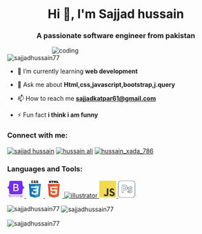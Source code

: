 <h1 align="center">Hi 👋, I'm Sajjad hussain</h1>
<h3 align="center">A passionate software engineer from pakistan</h3>
<img align="right" alt="coding" width="400" scr="https://images.app.goo.gl/6xqoNHymejea1uwC8"> 

<p align="left"> <img src="https://komarev.com/ghpvc/?username=sajjadhussain77&label=Profile%20views&color=0e75b6&style=flat" alt="sajjadhussain77" /> </p>

- 🌱 I’m currently learning **web development**

- 💬 Ask me about **Html,css,javascript,bootstrap,j.query**

- 📫 How to reach me **sajjadkatpar61@gmail.com**

- ⚡ Fun fact **i think i am funny**

<h3 align="left">Connect with me:</h3>
<p align="left">
<a href="https://linkedin.com/in/sajjad hussain" target="blank"><img align="center" src="https://raw.githubusercontent.com/rahuldkjain/github-profile-readme-generator/master/src/images/icons/Social/linked-in-alt.svg" alt="sajjad hussain" height="30" width="40" /></a>
<a href="https://fb.com/hussain ali" target="blank"><img align="center" src="https://raw.githubusercontent.com/rahuldkjain/github-profile-readme-generator/master/src/images/icons/Social/facebook.svg" alt="hussain ali" height="30" width="40" /></a>
<a href="https://instagram.com/hussain_xada_786" target="blank"><img align="center" src="https://raw.githubusercontent.com/rahuldkjain/github-profile-readme-generator/master/src/images/icons/Social/instagram.svg" alt="hussain_xada_786" height="30" width="40" /></a>
</p>

<h3 align="left">Languages and Tools:</h3>
<p align="left"> <a href="https://getbootstrap.com" target="_blank" rel="noreferrer"> <img src="https://raw.githubusercontent.com/devicons/devicon/master/icons/bootstrap/bootstrap-plain-wordmark.svg" alt="bootstrap" width="40" height="40"/> </a> <a href="https://www.w3schools.com/css/" target="_blank" rel="noreferrer"> <img src="https://raw.githubusercontent.com/devicons/devicon/master/icons/css3/css3-original-wordmark.svg" alt="css3" width="40" height="40"/> </a> <a href="https://www.w3.org/html/" target="_blank" rel="noreferrer"> <img src="https://raw.githubusercontent.com/devicons/devicon/master/icons/html5/html5-original-wordmark.svg" alt="html5" width="40" height="40"/> </a> <a href="https://www.adobe.com/in/products/illustrator.html" target="_blank" rel="noreferrer"> <img src="https://www.vectorlogo.zone/logos/adobe_illustrator/adobe_illustrator-icon.svg" alt="illustrator" width="40" height="40"/> </a> <a href="https://developer.mozilla.org/en-US/docs/Web/JavaScript" target="_blank" rel="noreferrer"> <img src="https://raw.githubusercontent.com/devicons/devicon/master/icons/javascript/javascript-original.svg" alt="javascript" width="40" height="40"/> </a> <a href="https://www.photoshop.com/en" target="_blank" rel="noreferrer"> <img src="https://raw.githubusercontent.com/devicons/devicon/master/icons/photoshop/photoshop-line.svg" alt="photoshop" width="40" height="40"/> </a> </p>

<p><img align="left" src="https://github-readme-stats.vercel.app/api/top-langs?username=sajjadhussain77&show_icons=true&locale=en&layout=compact" alt="sajjadhussain77" /></p>

<p>&nbsp;<img align="center" src="https://github-readme-stats.vercel.app/api?username=sajjadhussain77&show_icons=true&locale=en" alt="sajjadhussain77" /></p>

<p><img align="center" src="https://github-readme-streak-stats.herokuapp.com/?user=sajjadhussain77&" alt="sajjadhussain77" /></p>
